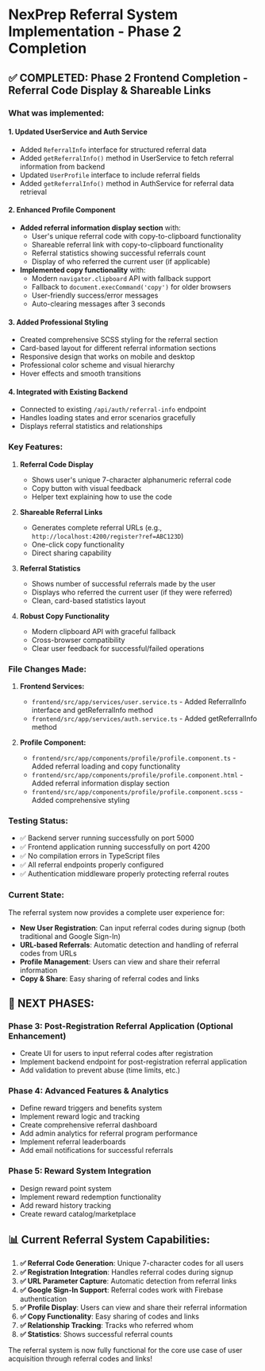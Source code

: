 # NexPrep Referral System Implementation - Phase 2 Completion

## ✅ COMPLETED: Phase 2 Frontend Completion - Referral Code Display & Shareable Links

### What was implemented:

#### 1. **Updated UserService and Auth Service**
- Added `ReferralInfo` interface for structured referral data
- Added `getReferralInfo()` method in UserService to fetch referral information from backend
- Updated `UserProfile` interface to include referral fields
- Added `getReferralInfo()` method in AuthService for referral data retrieval

#### 2. **Enhanced Profile Component**
- **Added referral information display section** with:
  - User's unique referral code with copy-to-clipboard functionality
  - Shareable referral link with copy-to-clipboard functionality  
  - Referral statistics showing successful referrals count
  - Display of who referred the current user (if applicable)
- **Implemented copy functionality** with:
  - Modern `navigator.clipboard` API with fallback support
  - Fallback to `document.execCommand('copy')` for older browsers
  - User-friendly success/error messages
  - Auto-clearing messages after 3 seconds

#### 3. **Added Professional Styling**
- Created comprehensive SCSS styling for the referral section
- Card-based layout for different referral information sections
- Responsive design that works on mobile and desktop
- Professional color scheme and visual hierarchy
- Hover effects and smooth transitions

#### 4. **Integrated with Existing Backend**
- Connected to existing `/api/auth/referral-info` endpoint
- Handles loading states and error scenarios gracefully
- Displays referral statistics and relationships

### Key Features:

1. **Referral Code Display**
   - Shows user's unique 7-character alphanumeric referral code
   - Copy button with visual feedback
   - Helper text explaining how to use the code

2. **Shareable Referral Links**
   - Generates complete referral URLs (e.g., `http://localhost:4200/register?ref=ABC123D`)
   - One-click copy functionality
   - Direct sharing capability

3. **Referral Statistics**
   - Shows number of successful referrals made by the user
   - Displays who referred the current user (if they were referred)
   - Clean, card-based statistics layout

4. **Robust Copy Functionality**
   - Modern clipboard API with graceful fallback
   - Cross-browser compatibility
   - Clear user feedback for successful/failed operations

### File Changes Made:

1. **Frontend Services:**
   - `frontend/src/app/services/user.service.ts` - Added ReferralInfo interface and getReferralInfo method
   - `frontend/src/app/services/auth.service.ts` - Added getReferralInfo method

2. **Profile Component:**
   - `frontend/src/app/components/profile/profile.component.ts` - Added referral loading and copy functionality
   - `frontend/src/app/components/profile/profile.component.html` - Added referral information display section
   - `frontend/src/app/components/profile/profile.component.scss` - Added comprehensive styling

### Testing Status:
- ✅ Backend server running successfully on port 5000
- ✅ Frontend application running successfully on port 4200  
- ✅ No compilation errors in TypeScript files
- ✅ All referral endpoints properly configured
- ✅ Authentication middleware properly protecting referral routes

### Current State:
The referral system now provides a complete user experience for:
- **New User Registration**: Can input referral codes during signup (both traditional and Google Sign-In)
- **URL-based Referrals**: Automatic detection and handling of referral codes from URLs
- **Profile Management**: Users can view and share their referral information
- **Copy & Share**: Easy sharing of referral codes and links

## 🔄 NEXT PHASES:

### Phase 3: Post-Registration Referral Application (Optional Enhancement)
- Create UI for users to input referral codes after registration
- Implement backend endpoint for post-registration referral application
- Add validation to prevent abuse (time limits, etc.)

### Phase 4: Advanced Features & Analytics
- Define reward triggers and benefits system
- Implement reward logic and tracking
- Create comprehensive referral dashboard
- Add admin analytics for referral program performance
- Implement referral leaderboards
- Add email notifications for successful referrals

### Phase 5: Reward System Integration
- Design reward point system
- Implement reward redemption functionality
- Add reward history tracking
- Create reward catalog/marketplace

## 📊 Current Referral System Capabilities:

1. **✅ Referral Code Generation**: Unique 7-character codes for all users
2. **✅ Registration Integration**: Handles referral codes during signup
3. **✅ URL Parameter Capture**: Automatic detection from referral links  
4. **✅ Google Sign-In Support**: Referral codes work with Firebase authentication
5. **✅ Profile Display**: Users can view and share their referral information
6. **✅ Copy Functionality**: Easy sharing of codes and links
7. **✅ Relationship Tracking**: Tracks who referred whom
8. **✅ Statistics**: Shows successful referral counts

The referral system is now fully functional for the core use case of user acquisition through referral codes and links!
